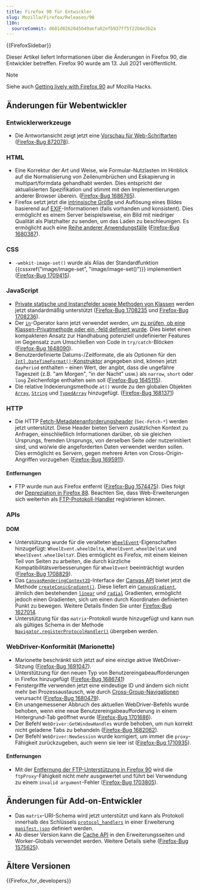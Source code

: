 ```yaml
---
title: Firefox 90 für Entwickler
slug: Mozilla/Firefox/Releases/90
l10n:
  sourceCommit: d681d0262045649aefa02efb937ff5f22b6e3b2a
---
```


{{FirefoxSidebar}}

Dieser Artikel liefert Informationen über die Änderungen in Firefox 90, die Entwickler betreffen. Firefox 90 wurde am 13. Juli 2021 veröffentlicht.

> [!NOTE]
> Siehe auch [Getting lively with Firefox 90](https://hacks.mozilla.org/2021/07/getting-lively-with-firefox-90/) auf Mozilla Hacks.

## Änderungen für Webentwickler

### Entwicklerwerkzeuge

- Die Antwortansicht zeigt jetzt eine [Vorschau für Web-Schriftarten](https://firefox-source-docs.mozilla.org/devtools-user/network_monitor/request_details/index.html#response-tab) ([Firefox-Bug 872078](https://bugzil.la/872078)).

### HTML

- Eine Korrektur der Art und Weise, wie Formular-Nutzlasten im Hinblick auf die Normalisierung von Zeilenumbrüchen und Eskapierung in multipart/formdata gehandhabt werden. Dies entspricht der aktualisierten Spezifikation und stimmt mit den Implementierungen anderer Browser überein. ([Firefox-Bug 1686765](https://bugzil.la/1686765)).
- Firefox setzt jetzt die [intrinsische Größe](/de/docs/Glossary/intrinsic_size) und Auflösung eines Bildes basierend auf [EXIF](/de/docs/Glossary/EXIF)-Informationen (falls vorhanden und konsistent). Dies ermöglicht es einem Server beispielsweise, ein Bild mit niedriger Qualität als Platzhalter zu senden, um das Laden zu beschleunigen. Es ermöglicht auch eine [Reihe anderer Anwendungsfälle](https://github.com/eeeps/exif-intrinsic-sizing-explainer) ([Firefox-Bug 1680387](https://bugzil.la/1680387)).

### CSS

- `-webkit-image-set()` wurde als Alias der Standardfunktion {{cssxref("image/image-set", "image/image-set()")}} implementiert ([Firefox-Bug 1709415](https://bugzil.la/1709415)).

### JavaScript

- [Private statische und Instanzfelder sowie Methoden von Klassen](/de/docs/Web/JavaScript/Reference/Classes/Private_properties) werden jetzt standardmäßig unterstützt ([Firefox-Bug 1708235](https://bugzil.la/1708235) und [Firefox-Bug 1708236](https://bugzil.la/1708236)).
- Der [`in`](/de/docs/Web/JavaScript/Reference/Operators/in)-Operator kann jetzt verwendet werden, um [zu prüfen, ob eine Klassen-Privatmethode oder ein -feld definiert wurde](/de/docs/Web/JavaScript/Reference/Operators/in#using_the_in_operator_to_implement_branded_checks). Dies bietet einen kompakteren Ansatz zur Handhabung potenziell undefinierter Features im Gegensatz zum Umschließen von Code in `try/catch`-Blöcken ([Firefox-Bug 1648090](https://bugzil.la/1648090)).
- Benutzerdefinierte Datums-/Zeitformate, die als Optionen für den [`Intl.DateTimeFormat()`-Konstruktor](/de/docs/Web/JavaScript/Reference/Global_Objects/Intl/DateTimeFormat/DateTimeFormat) angegeben sind, können jetzt `dayPeriod` enthalten – einen Wert, der angibt, dass die ungefähre Tageszeit (z.B. "am Morgen", "in der Nacht" usw.) als `narrow`, `short` oder `long` Zeichenfolge enthalten sein soll ([Firefox-Bug 1645115](https://bugzil.la/1645115)).
- Die relative Indexierungsmethode `at()` wurde zu den globalen Objekten [`Array`](/de/docs/Web/JavaScript/Reference/Global_Objects/Array), [`String`](/de/docs/Web/JavaScript/Reference/Global_Objects/String) und [`TypedArray`](/de/docs/Web/JavaScript/Reference/Global_Objects/TypedArray) hinzugefügt. ([Firefox-Bug 1681371](https://bugzil.la/1681371))

### HTTP

- Die HTTP [Fetch-Metadatenanforderungsheader](/de/docs/Glossary/Fetch_metadata_request_header) (`Sec-Fetch-*`) werden jetzt unterstützt. Diese Header bieten Servern zusätzlichen Kontext zu Anfragen, einschließlich Informationen darüber, ob sie gleichen Ursprungs, fremden Ursprungs, von derselben Seite oder nutzerinitiiert sind, und wo/wie die angeforderten Daten verwendet werden sollen. Dies ermöglicht es Servern, gegen mehrere Arten von Cross-Origin-Angriffen vorzugehen ([Firefox-Bug 1695911](https://bugzil.la/1695911)).

#### Entfernungen

- FTP wurde nun aus Firefox entfernt ([Firefox-Bug 1574475](https://bugzil.la/1574475)). Dies folgt der [Depreziation in Firefox 88](/de/docs/Mozilla/Firefox/Releases/88#http). Beachten Sie, dass Web-Erweiterungen sich weiterhin als [FTP-Protokoll-Handler](/de/docs/Mozilla/Add-ons/WebExtensions/manifest.json/protocol_handlers) registrieren können.

### APIs

#### DOM

- Unterstützung wurde für die veralteten [`WheelEvent`](/de/docs/Web/API/WheelEvent)-Eigenschaften hinzugefügt: `WheelEvent.wheelDelta`, `WheelEvent.wheelDeltaX` und `WheelEvent.wheelDeltaY`. Dies ermöglicht es Firefox, mit einem kleinen Teil von Seiten zu arbeiten, die durch kürzliche Kompatibilitätsverbesserungen für `WheelEvent` beeinträchtigt wurden ([Firefox-Bug 1708829](https://bugzil.la/1708829)).
- Das [`CanvasRenderingContext2D`](/de/docs/Web/API/CanvasRenderingContext2D)-Interface der [Canvas API](/de/docs/Web/API/Canvas_API) bietet jetzt die Methode [`createConicGradient()`](/de/docs/Web/API/CanvasRenderingContext2D/createConicGradient). Diese liefert ein [`CanvasGradient`](/de/docs/Web/API/CanvasGradient), ähnlich den bestehenden [`linear`](/de/docs/Web/API/CanvasRenderingContext2D/createLinearGradient) und [`radial`](/de/docs/Web/API/CanvasRenderingContext2D/createRadialGradient) Gradienten, ermöglicht jedoch einen Gradienten, sich um einen durch Koordinaten definierten Punkt zu bewegen. Weitere Details finden Sie unter [Firefox-Bug 1627014](https://bugzil.la/1627014).
- Unterstützung für das `matrix`-Protokoll wurde hinzugefügt und kann nun als gültiges Schema in der Methode [`Navigator.registerProtocolHandler()`](/de/docs/Web/API/Navigator/registerProtocolHandler) übergeben werden.

### WebDriver-Konformität (Marionette)

- Marionette beschränkt sich jetzt auf eine einzige aktive WebDriver-Sitzung ([Firefox-Bug 1691047](https://bugzil.la/1691047)).
- Unterstützung für den neuen Typ von Benutzereingabeaufforderungen in Firefox hinzugefügt ([Firefox-Bug 1686741](https://bugzil.la/1686741))
- Fenstergriffe verwenden jetzt eine eindeutige ID und ändern sich nicht mehr bei Prozessaustausch, wie durch [Cross-Group-Navigationen](https://firefox-source-docs.mozilla.org/dom/navigation/nav_replace.html#cross-group-navigations) verursacht ([Firefox-Bug 1680479](https://bugzil.la/1680479)).
- Ein unangemessener Abbruch des aktuellen WebDriver-Befehls wurde behoben, wenn eine neue Benutzereingabeaufforderung in einem Hintergrund-Tab geöffnet wurde ([Firefox-Bug 1701686](https://bugzil.la/1701686)).
- Der Befehl `WebDriver:GetWindowHandles` wurde behoben, um nun korrekt nicht geladene Tabs zu behandeln ([Firefox-Bug 1682062](https://bugzil.la/1682062)).
- Der Befehl `WebDriver:NewSession` wurde korrigiert, um immer die `proxy`-Fähigkeit zurückzugeben, auch wenn sie leer ist ([Firefox-Bug 1710935](https://bugzil.la/1710935)).

#### Entfernungen

- Mit der [Entfernung der FTP-Unterstützung in Firefox 90](#removals_http) wird die `ftpProxy`-Fähigkeit nicht mehr ausgewertet und führt bei Verwendung zu einem `invalid argument`-Fehler ([Firefox-Bug 1703805](https://bugzil.la/1703805)).

## Änderungen für Add-on-Entwickler

- Das `matrix`-URI-Schema wird jetzt unterstützt und kann als Protokoll innerhalb des Schlüssels [`protocol_handlers`](/de/docs/Mozilla/Add-ons/WebExtensions/manifest.json/protocol_handlers) in einer Erweiterung [`manifest.json`](/de/docs/Mozilla/Add-ons/WebExtensions/manifest.json) definiert werden.
- Ab dieser Version kann die [Cache API](/de/docs/Web/API/Cache) in den Erweiterungsseiten und Worker-Globals verwendet werden. Weitere Details siehe ([Firefox-Bug 1575625](https://bugzil.la/1575625)).

## Ältere Versionen

{{Firefox_for_developers}}

